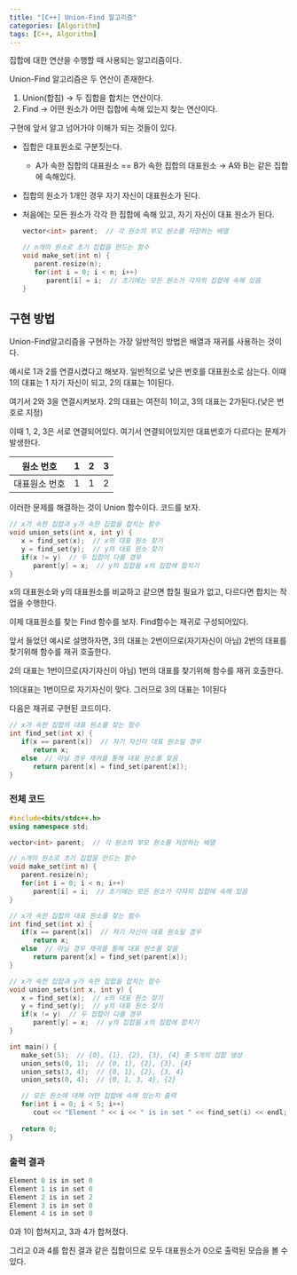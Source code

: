 ```yaml
---
title: "[C++] Union-Find 알고리즘"
categories: [Algorithm]
tags: [C++, Algorithm]
---
```


집합에 대한 연산을 수행할 때 사용되는 알고리즘이다.

Union-Find 알고리즘은 두 연산이 존재한다.

1. Union(합침) → 두 집합을 합치는 연산이다.
2. Find → 어떤 원소가 어떤 집합에 속해 있는지 찾는 연산이다.

구현에 앞서 알고 넘어가야 이해가 되는 것들이 있다.

- 집합은 대표원소로 구분짓는다.
    - A가 속한 집합의 대표원소 == B가 속한 집합의 대표원소 → A와 B는 같은 집합에 속해있다.
- 집합의 원소가 1개인 경우 자기 자신이 대표원소가 된다.
- 처음에는 모든 원소가 각각 한 집합에 속해 있고, 자기 자신이 대표 원소가 된다.
    
    ```cpp
    vector<int> parent;  // 각 원소의 부모 원소를 저장하는 배열
    
    // n개의 원소로 초기 집합을 만드는 함수
    void make_set(int n) {
       parent.resize(n);
       for(int i = 0; i < n; i++)
          parent[i] = i;  // 초기에는 모든 원소가 각자의 집합에 속해 있음
    }
    ```
    

## 구현 방법

Union-Find알고리즘을 구현하는 가장 일반적인 방법은 배열과 재귀를 사용하는 것이다.

예시로 1과 2를 연결시켰다고 해보자. 일반적으로 낮은 번호를 대표원소로 삼는다. 이때 1의 대표는 1 자기 자신이 되고, 2의 대표는 1이된다.

여기서 2와 3을 연결시켜보자. 2의 대표는 여전히 1이고, 3의 대표는 2가된다.(낮은 번호로 지정)

이때 1, 2, 3은 서로 연결되어있다. 여기서 연결되어있지만 대표번호가 다르다는 문제가 발생한다. 

| 원소 번호 | 1 | 2 | 3 |
| --- | --- | --- | --- |
| 대표원소 번호 | 1 | 1 | 2 |

이러한 문제를 해결하는 것이 Union 함수이다. 코드를 보자.

```cpp
// x가 속한 집합과 y가 속한 집합을 합치는 함수
void union_sets(int x, int y) {
   x = find_set(x);  // x의 대표 원소 찾기
   y = find_set(y);  // y의 대표 원소 찾기
   if(x != y)  // 두 집합이 다를 경우
      parent[y] = x;  // y의 집합을 x의 집합에 합치기
}
```

x의 대표원소와 y의 대표원소를 비교하고 같으면 합칠 필요가 없고, 다르다면 합치는 작업을 수행한다. 

이제 대표원소를 찾는 Find 함수를 보자. Find함수는 재귀로 구성되어있다. 

앞서 들었던 예시로 설명하자면, 3의 대표는 2번이므로(자기자신이 아님) 2번의 대표를 찾기위해 함수를 재귀 호출한다. 

2의 대표는 1번이므로(자기자신이 아님) 1번의 대표를 찾기위해 함수를 재귀 호출한다.

1의대표는 1번이므로 자기자신이 맞다. 그러므로 3의 대표는 1이된다

다음은 재귀로 구현된 코드이다.

```cpp
// x가 속한 집합의 대표 원소를 찾는 함수
int find_set(int x) {
   if(x == parent[x])  // 자기 자신이 대표 원소일 경우
      return x;
   else  // 아닐 경우 재귀를 통해 대표 원소를 찾음
      return parent[x] = find_set(parent[x]);
}
```

### 전체 코드

```cpp
#include<bits/stdc++.h>
using namespace std;

vector<int> parent;  // 각 원소의 부모 원소를 저장하는 배열

// n개의 원소로 초기 집합을 만드는 함수
void make_set(int n) {
   parent.resize(n);
   for(int i = 0; i < n; i++)
      parent[i] = i;  // 초기에는 모든 원소가 각자의 집합에 속해 있음
}

// x가 속한 집합의 대표 원소를 찾는 함수
int find_set(int x) {
   if(x == parent[x])  // 자기 자신이 대표 원소일 경우
      return x;
   else  // 아닐 경우 재귀를 통해 대표 원소를 찾음
      return parent[x] = find_set(parent[x]);
}

// x가 속한 집합과 y가 속한 집합을 합치는 함수
void union_sets(int x, int y) {
   x = find_set(x);  // x의 대표 원소 찾기
   y = find_set(y);  // y의 대표 원소 찾기
   if(x != y)  // 두 집합이 다를 경우
      parent[y] = x;  // y의 집합을 x의 집합에 합치기
}

int main() {
   make_set(5);  // {0}, {1}, {2}, {3}, {4} 총 5개의 집합 생성
   union_sets(0, 1);  // {0, 1}, {2}, {3}, {4}
   union_sets(3, 4);  // {0, 1}, {2}, {3, 4}
   union_sets(0, 4);  // {0, 1, 3, 4}, {2}

   // 모든 원소에 대해 어떤 집합에 속해 있는지 출력
   for(int i = 0; i < 5; i++)
      cout << "Element " << i << " is in set " << find_set(i) << endl;
   
   return 0;
}
```

### 출력 결과

```cpp
Element 0 is in set 0
Element 1 is in set 0
Element 2 is in set 2
Element 3 is in set 0
Element 4 is in set 0
```

0과 1이 합쳐지고, 3과 4가 합쳐졌다.

그리고 0과 4를 합친 결과 같은 집합이므로 모두 대표원소가 0으로 출력된 모습을 볼 수 있다.